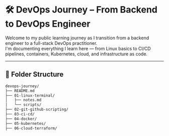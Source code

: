 # 🛠️ DevOps Journey – From Backend to DevOps Engineer

Welcome to my public learning journey as I transition from a backend engineer to a full-stack DevOps practitioner.  
I'm documenting everything I learn here — from Linux basics to CI/CD pipelines, containers, Kubernetes, cloud, and infrastructure as code.

---

## 📂 Folder Structure

```bash
devops-journey/
├── README.md
├── 01-linux-terminal/
│   ├── notes.md
│   └── scripts/
├── 02-git-github-scripting/
├── 03-ci-cd/
├── 04-docker/
├── 05-kubernetes/
├── 06-cloud-terraform/
